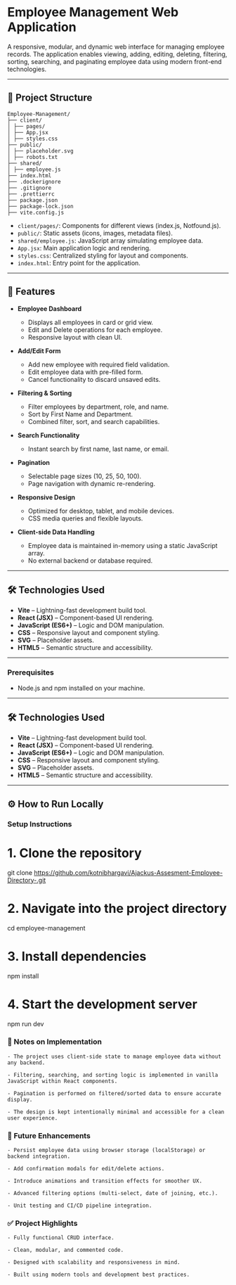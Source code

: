 # Employee Management Web Application

A responsive, modular, and dynamic web interface for managing employee records. The application enables viewing, adding, editing, deleting, filtering, sorting, searching, and paginating employee data using modern front-end technologies.

---

## 📁 Project Structure
```
Employee-Management/
├── client/
│ ├── pages/
│ ├── App.jsx
│ ├── styles.css
├── public/
│ ├── placeholder.svg
│ ├── robots.txt
├── shared/
│ ├── employee.js
├── index.html
├── .dockerignore
├── .gitignore
├── .prettierrc
├── package.json
├── package-lock.json
├── vite.config.js
```
- `client/pages/`: Components for different views (index.js, Notfound.js).
- `public/`: Static assets (icons, images, metadata files).
- `shared/employee.js`: JavaScript array simulating employee data.
- `App.jsx`: Main application logic and rendering.
- `styles.css`: Centralized styling for layout and components.
- `index.html`: Entry point for the application.

---

## 🚀 Features

- **Employee Dashboard**

  - Displays all employees in card or grid view.
  - Edit and Delete operations for each employee.
  - Responsive layout with clean UI.

- **Add/Edit Form**

  - Add new employee with required field validation.
  - Edit employee data with pre-filled form.
  - Cancel functionality to discard unsaved edits.

- **Filtering & Sorting**

  - Filter employees by department, role, and name.
  - Sort by First Name and Department.
  - Combined filter, sort, and search capabilities.

- **Search Functionality**

  - Instant search by first name, last name, or email.

- **Pagination**

  - Selectable page sizes (10, 25, 50, 100).
  - Page navigation with dynamic re-rendering.

- **Responsive Design**

  - Optimized for desktop, tablet, and mobile devices.
  - CSS media queries and flexible layouts.

- **Client-side Data Handling**
  - Employee data is maintained in-memory using a static JavaScript array.
  - No external backend or database required.

---

## 🛠️ Technologies Used

- **Vite** – Lightning-fast development build tool.
- **React (JSX)** – Component-based UI rendering.
- **JavaScript (ES6+)** – Logic and DOM manipulation.
- **CSS** – Responsive layout and component styling.
- **SVG** – Placeholder assets.
- **HTML5** – Semantic structure and accessibility.

---

### Prerequisites

- Node.js and npm installed on your machine.

---

## 🛠️ Technologies Used

- **Vite** – Lightning-fast development build tool.
- **React (JSX)** – Component-based UI rendering.
- **JavaScript (ES6+)** – Logic and DOM manipulation.
- **CSS** – Responsive layout and component styling.
- **SVG** – Placeholder assets.
- **HTML5** – Semantic structure and accessibility.

---

## ⚙️ How to Run Locally

### Setup Instructions

# 1. Clone the repository

git clone https://github.com/kotnibhargavi/Ajackus-Assesment-Employee-Directory-.git

# 2. Navigate into the project directory

cd employee-management

# 3. Install dependencies

npm install

# 4. Start the development server

npm run dev

### 📌 Notes on Implementation

    - The project uses client-side state to manage employee data without any backend.

    - Filtering, searching, and sorting logic is implemented in vanilla JavaScript within React components.

    - Pagination is performed on filtered/sorted data to ensure accurate display.

    - The design is kept intentionally minimal and accessible for a clean user experience.

### 📂 Future Enhancements

    - Persist employee data using browser storage (localStorage) or backend integration.

    - Add confirmation modals for edit/delete actions.

    - Introduce animations and transition effects for smoother UX.

    - Advanced filtering options (multi-select, date of joining, etc.).

    - Unit testing and CI/CD pipeline integration.

### ✅ Project Highlights

    - Fully functional CRUD interface.

    - Clean, modular, and commented code.

    - Designed with scalability and responsiveness in mind.

    - Built using modern tools and development best practices.
